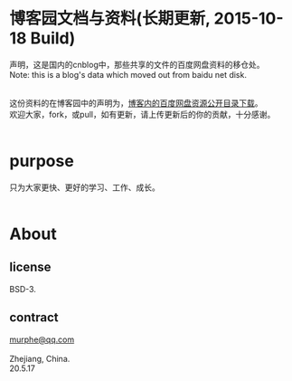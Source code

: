 # 博客园文档与资料(长期更新, 2015-10-18 Build)

声明，这是国内的cnblog中，那些共享的文件的百度网盘资料的移仓处。<br/>
Note: this is a blog's data which moved out from baidu net disk. <br/><br/>


这份资料的在博客园中的声明为，[博客内的百度网盘资源公开目录下载](https://www.cnblogs.com/arxive/p/11616970.html)。 <br/>
欢迎大家，fork，或pull，如有更新，请上传更新后的你的贡献，十分感谢。
<br/>
<br/>

# purpose
只为大家更快、更好的学习、工作、成长。
<br/>
<br/>


# About
## license
BSD-3.
<br/>
## contract
murphe@qq.com<br/><br/>
Zhejiang, China.<br/>
20.5.17<br/>


